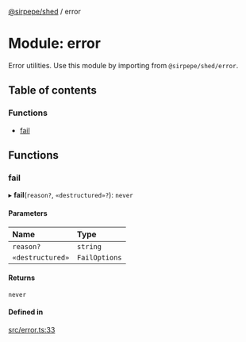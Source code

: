 [@sirpepe/shed](../README.md) / error

# Module: error

Error utilities. Use this module by importing from `@sirpepe/shed/error`.

## Table of contents

### Functions

- [fail](error.md#fail)

## Functions

### fail

▸ **fail**(`reason?`, `«destructured»?`): `never`

#### Parameters

| Name | Type |
| :------ | :------ |
| `reason?` | `string` |
| `«destructured»` | `FailOptions` |

#### Returns

`never`

#### Defined in

[src/error.ts:33](https://github.com/SirPepe/shed/blob/40637e0/src/error.ts#L33)
